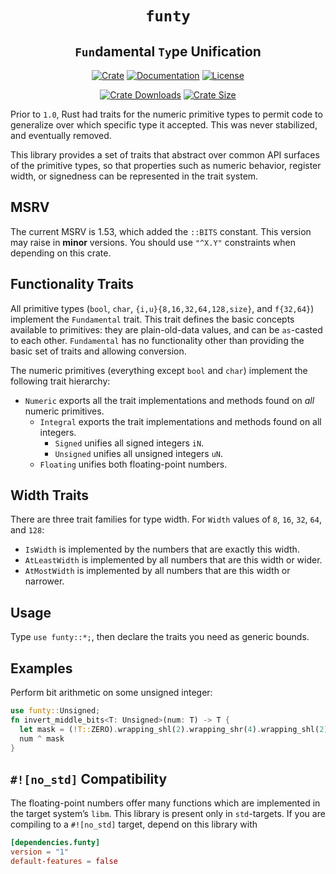 <div class="title-block" style="text-align: center;" align="center">

# `funty` <!-- omit in toc -->

## `Fun`damental `Ty`pe Unification <!-- omit in toc -->

[![Crate][crate_img]][crate]
[![Documentation][docs_img]][docs]
[![License][license_img]][license_file]

[![Crate Downloads][downloads_img]][crate]
[![Crate Size][loc_img]][loc]

</div>

Prior to `1.0`, Rust had traits for the numeric primitive types to permit code
to generalize over which specific type it accepted. This was never stabilized,
and eventually removed.

This library provides a set of traits that abstract over common API surfaces of
the primitive types, so that properties such as numeric behavior, register
width, or signedness can be represented in the trait system.

## MSRV

The current MSRV is 1.53, which added the `::BITS` constant. This version may
raise in **minor** versions. You should use `"^X.Y"` constraints when depending
on this crate.

## Functionality Traits

All primitive types (`bool`, `char`, `{i,u}{8,16,32,64,128,size}`, and
`f{32,64}`) implement the `Fundamental` trait. This trait defines the basic
concepts available to primitives: they are plain-old-data values, and can be
`as`-casted to each other. `Fundamental` has no functionality other than
providing the basic set of traits and allowing conversion.

The numeric primitives (everything except `bool` and `char`) implement the
following trait hierarchy:

- `Numeric` exports all the trait implementations and methods found on *all*
  numeric primitives.
  - `Integral` exports the trait implementations and methods found on all
    integers.
    - `Signed` unifies all signed integers `iN`.
    - `Unsigned` unifies all unsigned integers `uN`.
  - `Floating` unifies both floating-point numbers.

## Width Traits

There are three trait families for type width. For `Width` values of `8`, `16`,
`32`, `64`, and `128`:

- `IsWidth` is implemented by the numbers that are exactly this width.
- `AtLeastWidth` is implemented by all numbers that are this width or wider.
- `AtMostWidth` is implemented by all numbers that are this width or narrower.

## Usage

Type `use funty::*;`, then declare the traits you need as generic bounds.

## Examples

Perform bit arithmetic on some unsigned integer:

```rust
use funty::Unsigned;
fn invert_middle_bits<T: Unsigned>(num: T) -> T {
  let mask = (!T::ZERO).wrapping_shl(2).wrapping_shr(4).wrapping_shl(2);
  num ^ mask
}
```

## `#![no_std]` Compatibility

The floating-point numbers offer many functions which are implemented in the
target system’s `libm`. This library is present only in `std`-targets. If you
are compiling to a `#![no_std]` target, depend on this library with

```toml
[dependencies.funty]
version = "1"
default-features = false
```

<!-- Badges -->
[crate]: https://crates.io/crates/funty "Crate Link"
[crate_img]: https://img.shields.io/crates/v/funty.svg?logo=rust "Crate Page"
[docs]: https://docs.rs/funty "Documentation"
[docs_img]: https://docs.rs/funty/badge.svg "Documentation Display"
[downloads_img]: https://img.shields.io/crates/dv/funty.svg?logo=rust "Crate Downloads"
[license_file]: https://github.com/myrrlyn/funty/blob/master/LICENSE.txt "License File"
[license_img]: https://img.shields.io/crates/l/funty.svg "License Display"
[loc]: https://github.com/myrrlyn/funty "Repository"
[loc_img]: https://tokei.rs/b1/github/myrrlyn/funty?category=code "Repository Size"
